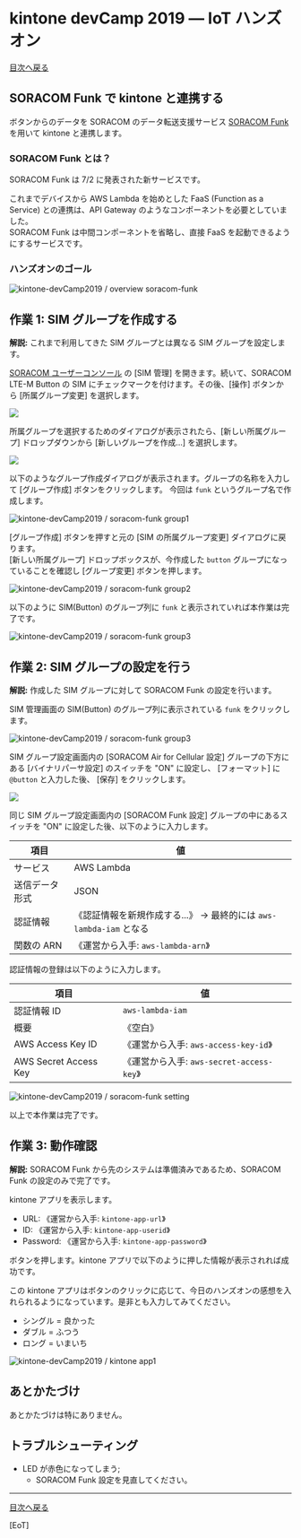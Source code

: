 # kintone devCamp 2019 ― IoT ハンズオン

[目次へ戻る](index#index)

## SORACOM Funk で kintone と連携する

ボタンからのデータを SORACOM のデータ転送支援サービス [SORACOM Funk](https://soracom.jp/services/funk/) を用いて kintone と連携します。

### SORACOM Funk とは？

SORACOM Funk は 7/2 に発表された新サービスです。

これまでデバイスから AWS Lambda を始めとした FaaS (Function as a Service) との連携は、API Gateway のようなコンポーネントを必要としていました。  
SORACOM Funk は中間コンポーネントを省略し、直接 FaaS を起動できるようにするサービスです。

### ハンズオンのゴール

![kintone-devCamp2019 / overview soracom-funk](https://docs.google.com/drawings/d/e/2PACX-1vTUP6mkN7GYhoBN9iCLwFhpiG3RdtAcYnRpL6YriLSlWep7KelI5_TiCGH2cJGX4PHqNT_MQce8ngdn/pub?w=1099&h=364)

<h2 id="w1">作業 1: SIM グループを作成する</h2>

**解説:** これまで利用してきた SIM グループとは異なる SIM グループを設定します。

[SORACOM ユーザーコンソール](https://console.soracom.io/) の [SIM 管理] を開きます。続いて、SORACOM LTE-M Button の SIM にチェックマークを付けます。その後、[操作] ボタンから [所属グループ変更] を選択します。

![](https://dev.soracom.io/jp/img/gs_harvest/gp_group.png)

所属グループを選択するためのダイアログが表示されたら、[新しい所属グループ] ドロップダウンから [新しいグループを作成…] を選択します。

![](https://dev.soracom.io/jp/img/gs_harvest/gp_changegroup.png)

以下のようなグループ作成ダイアログが表示されます。グループの名称を入力して [グループ作成] ボタンをクリックします。 今回は `funk` というグループ名で作成します。

![kintone-devCamp2019 / soracom-funk group1](https://docs.google.com/drawings/d/e/2PACX-1vSM7ukS4Aj4ni33--7fKhGoqTyXEWlMOsSPMNNsgtZ0GwBaYwVq2L51jc-uWkpr9WrRP5nwG3QR9i16/pub?w=609&h=301)

[グループ作成] ボタンを押すと元の [SIM の所属グループ変更] ダイアログに戻ります。  
[新しい所属グループ] ドロップボックスが、今作成した `button` グループになっていることを確認し [グループ変更] ボタンを押します。

![kintone-devCamp2019 / soracom-funk group2](https://docs.google.com/drawings/d/e/2PACX-1vTqHTahhrZ-XwHH2FfY4KvHt5UFZ2w0T6IWioSYVZSyHy5Jmn4ZR1s7E2CABM_VjmPzMPPbS9OwtUV2/pub?w=607&h=319)

以下のように SIM(Button) のグループ列に `funk` と表示されていれば本作業は完了です。

![kintone-devCamp2019 / soracom-funk group3](https://docs.google.com/drawings/d/e/2PACX-1vSnQSdZNdW43VQqRlBpxpMGZZwVyzXZ0T0mDinYzhPE1yHjcf8WWYFt1CYMbSe2fB873_8ZSizKGU8T/pub?w=776&h=184)

<h2 id="w2">作業 2: SIM グループの設定を行う</h2>

**解説:** 作成した SIM グループに対して SORACOM Funk の設定を行います。

SIM 管理画面の SIM(Button) のグループ列に表示されている `funk` をクリックします。

![kintone-devCamp2019 / soracom-funk group3](https://docs.google.com/drawings/d/e/2PACX-1vSnQSdZNdW43VQqRlBpxpMGZZwVyzXZ0T0mDinYzhPE1yHjcf8WWYFt1CYMbSe2fB873_8ZSizKGU8T/pub?w=776&h=184)

SIM グループ設定画面内の [SORACOM Air for Cellular 設定] グループの下方にある [バイナリパーサ設定] のスイッチを "ON" に設定し、 [フォーマット] に `@button` と入力した後、 [保存] をクリックします。

![](https://dev.soracom.io/jp/img/gs_button/group_configuration_4.png)

同じ SIM グループ設定画面内の [SORACOM Funk 設定] グループの中にあるスイッチを "ON" に設定した後、以下のように入力します。

| 項目 | 値 |
|------|----|
| サービス | AWS Lambda |
| 送信データ形式 | JSON |
| 認証情報 | 《認証情報を新規作成する...》 → 最終的には `aws-lambda-iam` となる |
| 関数の ARN | 《運営から入手: `aws-lambda-arn`》 |

認証情報の登録は以下のように入力します。

| 項目 | 値 |
|------|----|
| 認証情報 ID | `aws-lambda-iam` |
| 概要 | 《空白》 |
| AWS Access Key ID | 《運営から入手: `aws-access-key-id`》 |
| AWS Secret Access Key | 《運営から入手: `aws-secret-access-key`》 |

![kintone-devCamp2019 / soracom-funk setting](https://docs.google.com/drawings/d/e/2PACX-1vTPUSIwWm6-ZJwgFSxu1JZjsVUxBZDkyPBRqyYZvOkIq2qDI3A_pPdAZ9BLaNyI2sJ0V7hnlaq_aNeE/pub?w=668&h=558)

以上で本作業は完了です。

<h2 id="w3">作業 3: 動作確認</h2>

**解説:** SORACOM Funk から先のシステムは準備済みであるため、SORACOM Funk の設定のみで完了です。

kintone アプリを表示します。

* URL: 《運営から入手: `kintone-app-url`》
* ID: 《運営から入手: `kintone-app-userid`》
* Password: 《運営から入手: `kintone-app-password`》

ボタンを押します。kintone アプリで以下のように押した情報が表示されれば成功です。

この kintone アプリはボタンのクリックに応じて、今日のハンズオンの感想を入れられるようになっています。是非とも入力してみてください。

* シングル = 良かった
* ダブル = ふつう
* ロング = いまいち

![kintone-devCamp2019 / kintone app1](https://docs.google.com/drawings/d/e/2PACX-1vSeD4CJEWw5wXsRA9LijBfIHHH7GbnC0QCx8g0k7MwlUzYIqFRhTgFA4gGPzr1ChRG0tgSkVddcL5J2/pub?w=762&h=219)

<h2 id="clear-up">あとかたづけ</h2>

あとかたづけは特にありません。

<h2 id="troubleshoot">トラブルシューティング</h2>

* LED が赤色になってしまう;
    * SORACOM Funk 設定を見直してください。

---

[目次へ戻る](index#index)

[EoT]
